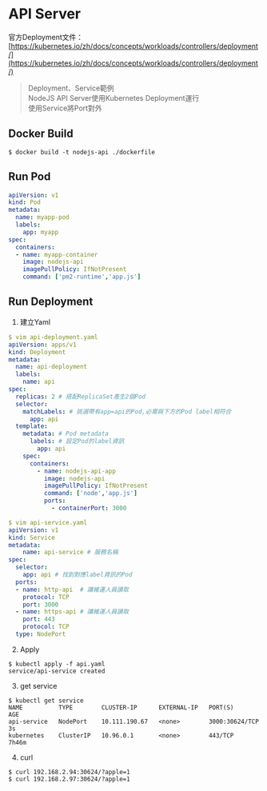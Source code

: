 # API Server
官方Deployment文件：[https://kubernetes.io/zh/docs/concepts/workloads/controllers/deployment/](https://kubernetes.io/zh/docs/concepts/workloads/controllers/deployment/)

> Deployment、Service範例<br>
> NodeJS API Server使用Kubernetes Deployment運行<br>
> 使用Service將Port對外
## Docker Build
```shell
$ docker build -t nodejs-api ./dockerfile
```

## Run Pod
```yaml
apiVersion: v1
kind: Pod
metadata:
  name: myapp-pod
  labels:
    app: myapp
spec:
  containers:
  - name: myapp-container
    image: nodejs-api
    imagePullPolicy: IfNotPresent
    command: ['pm2-runtime','app.js']
```

## Run Deployment
1. 建立Yaml
```yaml
$ vim api-deployment.yaml
apiVersion: apps/v1
kind: Deployment
metadata:
  name: api-deployment
  labels:
    name: api
spec:
  replicas: 2 # 搭配ReplicaSet產生2個Pod
  selector:
    matchLabels: # 挑選帶有app=api的Pod,必需與下方的Pod label相符合
      app: api
  template:
    metadata: # Pod metadata
      labels: # 設定Pod的label資訊
        app: api
    spec:
      containers:
        - name: nodejs-api-app
          image: nodejs-api
          imagePullPolicy: IfNotPresent
          command: ['node','app.js']
          ports:
            - containerPort: 3000

$ vim api-service.yaml
apiVersion: v1
kind: Service
metadata:
    name: api-service # 服務名稱
spec:
  selector:
    app: api # 找到對應label資訊的Pod
  ports:
  - name: http-api  # 讓維運人員讀取
    protocol: TCP
    port: 3000
  - name: https-api # 讓維運人員讀取
    port: 443
    protocol: TCP
  type: NodePort
```
2. Apply
```shell
$ kubectl apply -f api.yaml 
service/api-service created
```
3. get service
```shell
$ kubectl get service
NAME          TYPE        CLUSTER-IP      EXTERNAL-IP   PORT(S)          AGE
api-service   NodePort    10.111.190.67   <none>        3000:30624/TCP   3s
kubernetes    ClusterIP   10.96.0.1       <none>        443/TCP          7h46m
```
4. curl
```shell
$ curl 192.168.2.94:30624/?apple=1
$ curl 192.168.2.97:30624/?apple=1
```